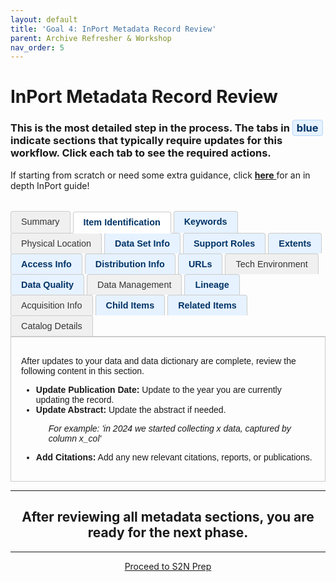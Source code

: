 ```yaml
---
layout: default
title: 'Goal 4: InPort Metadata Record Review'
parent: Archive Refresher & Workshop
nav_order: 5
---
```


# InPort Metadata Record Review
### This is the most detailed step in the process. The tabs in  <span style="color: #003366; font-weight: bold; background-color: #e6f2ff; border: 1px solid #b3d7ff; padding: 2px 6px; border-radius: 4px;">blue</span> indicate sections that typically require updates for this workflow. Click each tab to see the required actions.

If starting from scratch or need some extra guidance, click <a href="{{ '/docs/Document-Data-in-InPort.html' | relative_url }}"> <strong>here</strong> </a> for an in depth InPort guide!

<style>
  .inport-tabs {
    display: flex;
    flex-wrap: wrap;
    border-bottom: 2px solid #ccc;
    margin-top: 2rem;
    font-family: sans-serif;
  }

  .inport-tab {
    padding: 0.5rem 1rem;
    margin-right: 0.25rem;
    background-color: #f0f0f0;
    border: 1px solid #ccc;
    border-bottom: none;
    border-radius: 4px 4px 0 0;
    font-weight: normal; /* Default font weight */
    font-size: 0.9rem;
    color: #333; /* Default color for non-required tabs */
    cursor: pointer;
  }
  
  /* Style for required tabs */
  .inport-tab.required {
    font-weight: bold;
    color: #003366; /* Dark blue for emphasis */
    background-color: #e6f2ff; /* Light blue background */
  }

  .inport-tab.active {
    background-color: #ffffff;
    border-bottom: 2px solid white;
    position: relative;
    top: 1px;
  }
  
  .tab-content {
    display: none;
    padding: 1rem;
    border: 1px solid #ccc;
    border-top: none;
    font-family: sans-serif;
  }

  .tab-content.active {
    display: block;
  }
</style>

<div class="inport-tabs">
  <div class="inport-tab" onclick="showTab('summary')">Summary</div>
  <div class="inport-tab required active" onclick="showTab('item-id')">Item Identification</div>
  <div class="inport-tab required" onclick="showTab('keywords')">Keywords</div>
  <div class="inport-tab" onclick="showTab('location')">Physical Location</div>
  <div class="inport-tab required" onclick="showTab('dataset-info')">Data Set Info</div>
  <div class="inport-tab required" onclick="showTab('support-roles')">Support Roles</div>
  <div class="inport-tab required" onclick="showTab('extents')">Extents</div>
  <div class="inport-tab required" onclick="showTab('access-info')">Access Info</div>
  <div class="inport-tab required" onclick="showTab('distribution-info')">Distribution Info</div>
  <div class="inport-tab required" onclick="showTab('urls')">URLs</div>
  <div class="inport-tab" onclick="showTab('tech-env')">Tech Environment</div>
  <div class="inport-tab required" onclick="showTab('data-quality')">Data Quality</div>
  <div class="inport-tab" onclick="showTab('data-management')">Data Management</div>
  <div class="inport-tab required" onclick="showTab('lineage')">Lineage</div>
  <div class="inport-tab" onclick="showTab('acquisition')">Acquisition Info</div>
  <div class="inport-tab required" onclick="showTab('child-items')">Child Items</div>
  <div class="inport-tab required" onclick="showTab('related-items')">Related Items</div>
  <div class="inport-tab" onclick="showTab('catalog-details')">Catalog Details</div>
</div>

<div id="summary" class="tab-content"><p>No information typically needs to be entered or changed in this section for this workflow.</p></div>

<div id="item-id" class="tab-content active">
  <p>After updates to your data and data dictionary are complete, review the following content in this section.</p>
  <ul>
    <li><strong>Update Publication Date:</strong> Update to the year you are currently updating the record.</li>
   <li>
  <strong>Update Abstract:</strong> Update the abstract if needed.
  <p style="margin-left: 20px; font-style: italic;">
    For example: 'in 2024 we started collecting x data, captured by column x_col'
  </p>
</li>
    <li><strong>Add Citations:</strong> Add any new relevant citations, reports, or publications.</li>
  </ul>
</div>

<div id="keywords" class="tab-content">
  <p>Review the keywords associated with this record.</p>
  <ul>
    <li>Check if any new keywords need to be added to better describe the dataset.</li>
  </ul>
</div>

<div id="location" class="tab-content"><p>No information typically needs to be entered or changed in this section for this workflow.</p></div>

<div id="dataset-info" class="tab-content">
  <p>Review the Maintenance and Update Frequency.</p>
  <ul>
    <li>You can update the <strong>Maintenance Note</strong> to things like 'Updated as new data is added'.</li>
  </ul>
</div>

<div id="support-roles" class="tab-content">
  <p>Update the points of contact and roles for this dataset.</p>
  <ul>
    <li>Are you a new archivist for this dataset? Add yourself.</li>
    <li>Has anyone associated with this record left the organization? Update if needed.</li>
  </ul>
</div>

<div id="extents" class="tab-content">
  <p>Define the geographic and temporal boundaries of the dataset.</p>
  <ul>
    <li><strong>Add Timeframe:</strong> Use the minimum and maximum dates directly from the dataset file to define the time range for the region.</li>
    <li><strong>Bonus Check:</strong> Verify that the maximum latitude and longitude from your dataset fall within the current bounding box defined in the InPort record.</li>
  </ul>
</div>

<div id="access-info" class="tab-content">
  <p>Review the data access and use constraints.</p>
  <ul>
    <li>Update the example citation located in the <strong>Data Use Constraints</strong> field.</li>
  </ul>
</div>

<div id="distribution-info" class="tab-content">
  <p>Update information on how the data is distributed.</p>
  <ul>
    <li>Add a placeholder for the new NCEI accession that will be associated with this new dataset.</li>
    <li>Use the dataset's filename for the placeholder name.</li>
    <li>Use the URL <a href="https://accession.nodc.noaa.gov/#" target="_blank" rel="noopener noreferrer">https://accession.nodc.noaa.gov/#</a> and add a brief description.</li>
  </ul>
</div>

<div id="urls" class="tab-content">
  <p>Check all supplemental URLs for accuracy.</p>
  <ul>
    <li>Is there anything that should be included here that isn't already?</li>
    <li>Are there any dead links that need to be removed or updated?</li>
    <li>Examples include links to GitHub repositories, technical memoranda, SOPs, etc.</li>
  </ul>
</div>

<div id="tech-env" class="tab-content"><p>No information typically needs to be entered or changed in this section for this workflow.</p></div>

<div id="data-quality" class="tab-content">
  <p>Provide information on the quality and accuracy of the data. Update this section if needed based on the new data being added.</p>
</div>

<div id="data-management" class="tab-content"><p>No information typically needs to be entered or changed in this section for this workflow.</p></div>

<div id="lineage" class="tab-content">
  <p>Describe the process steps and data sources used to create the dataset. This is similar to a Standard Operating Procedure (SOP).</p>
  <ul>
    <li>If there is a publicly available SOP for this process, you can summarize it in a sentence or two and provide a direct link instead of writing everything out.</li>
    <li>Add any new SOPs if they are relevant to the new data.</li>
  </ul>
</div>

<div id="acquisition" class="tab-content"><p>No information typically needs to be entered or changed in this section for this workflow.</p></div>

<div id="child-items" class="tab-content">
  <p>This section is the <strong>Data Dictionary</strong>, also referred to as the "InPort record entity." You reviewed and updated this in the previous step, so this section should be accurate.</p>
</div>

<div id="related-items" class="tab-content">
  <p>Link to other relevant records within InPort.</p>
  <ul>
    <li>Are there any related InPort records that are not yet listed?</li>
    <li>If so, add them as a <strong>Cross-Reference</strong>.</li>
  </ul>
</div>

<div id="catalog-details" class="tab-content"><p>No information typically needs to be entered or changed in this section for this workflow.</p></div>


<script>
  function showTab(tabId) {
    document.querySelectorAll('.tab-content').forEach(tab => {
      tab.classList.remove('active');
    });
    document.querySelectorAll('.inport-tab').forEach(tab => {
      tab.classList.remove('active');
    });
    document.getElementById(tabId).classList.add('active');
    event.target.classList.add('active');
  }
</script>

---

## <center>After reviewing all metadata sections, you are ready for the next phase.</center>

---

<center><a href="{{ '/docs/S2N-Prep.html' | relative_url }}" class="btn btn-custom fs-6 mb-4 mb-md-0">
  Proceed to S2N Prep
</a></center>
